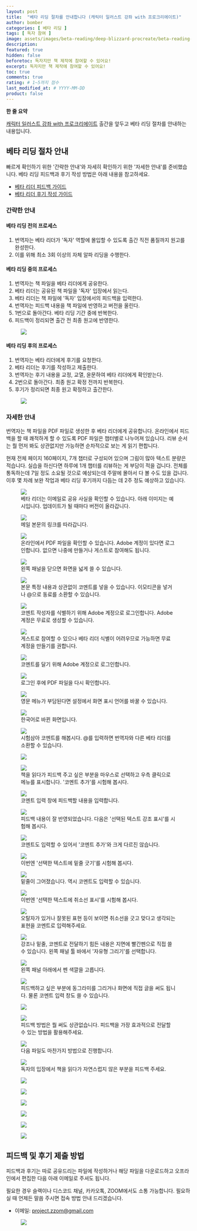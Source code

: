 ```yaml
---
layout: post
title:  "베타 리딩 절차를 안내합니다 (캐릭터 일러스트 강좌 with 프로크리에이트)"
author: bomber
categories: [ 베타 리딩 ]
tags: [ 독자 참여 ]
image: assets/images/beta-reading/deep-blizzard-procreate/beta-reading-process-thumbnail.png
description: 
featured: true
hidden: false
beforetoc: 독자지만 책 제작에 참여할 수 있어요!
excerpt: 독자지만 책 제작에 참여할 수 있어요!
toc: true
comments: true
rating: # 1~5까지 점수
last_modified_at: # YYYY-MM-DD
product: false
---
```


<div class="note">
    <b>한 줄 요약</b>
    <p><a href="https://zzom.io/character-illustration-with-procreate" target="_blank">캐릭터 일러스트 강좌 with 프로크리에이트</a> 출간을 앞두고 베타 리딩 절차를 안내하는 내용입니다.</p> 
</div>

## 베타 리딩 절차 안내

빠르게 확인하기 위한 '간략한 안내'와 자세히 확인하기 위한 '자세한 안내'를 준비했습니다.
베타 리딩 피드백과 후기 작성 방법은 아래 내용을 참고하세요.

<ul>
    <li><a href="{{ site.baseurl }}/2-beta-reading-feedback" target="_blank">베타 리더 피드백 가이드</a></li>
    <li><a href="{{ site.baseurl }}/3-beta-reading-review" target="_blank">베타 리더 후기 작성 가이드</a></li>
</ul>

### 간략한 안내

#### 베타 리딩 전의 프로세스
1. 번역자는 베타 리더가 '독자' 역할에 몰입할 수 있도록 출간 직전 품질까지 원고를 완성한다.
2. 이를 위해 최소 3회 이상의 자체 알파 리딩을 수행한다.

#### 베타 리딩 중의 프로세스
1. 번역자는 책 파일을 베타 리더에게 공유한다.
2. 베타 리더는 공유된 책 파일을 '독자' 입장에서 읽는다.
3. 베타 리더는 책 파일에 '독자' 입장에서의 피드백을 입력한다.
4. 번역자는 피드백 내용을 책 파일에 반영하고 버전을 올린다.
5. 1번으로 돌아간다. 베타 리딩 기간 중에 반복한다.
6. 피드백이 정리되면 출간 전 최종 원고에 반영한다.


<figure>
<a href="{{ site.baseurl }}/assets/images/beta-reading/process/beta-reading-feedback-flow.png" target="_blank">
<img class="rounded border" src="{{ site.baseurl }}/assets/images/beta-reading/process/beta-reading-feedback-flow.png" alter="present">
</a>
</figure>

#### 베타 리딩 후의 프로세스
1. 번역자는 베타 리더에게 후기를 요청한다.
2. 베타 리더는 후기를 작성하고 제출한다.
3. 번역자는 후기 내용을 교정, 교열, 윤문하여 베타 리더에게 확인받는다.
4. 2번으로 돌아간다. 최종 원고 확정 전까지 반복한다.
5. 후기가 정리되면 최종 원고 확정하고 출간한다.

<figure>
<a href="{{ site.baseurl }}/assets/images/beta-reading/process/beta-reading-review-flow.png" target="_blank">
<img class="rounded border" src="{{ site.baseurl }}/assets/images/beta-reading/process/beta-reading-review-flow.png" alter="present">
</a>
</figure>

### 자세한 안내
번역자는 책 파일을 PDF 파일로 생성한 후 베타 리더에게 공유합니다.
온라인에서 피드백을 할 때 쾌적하게 할 수 있도록 PDF 파일은 챕터별로 나누어져 있습니다. 리뷰 순서는 뭘 먼저 봐도 상관없지만 가능하면 순차적으로 보는 게 읽기 편합니다.

현재 전체 페이지 160페이지, 7개 챕터로 구성되어 있으며 그림이 많아 텍스트 분량은 적습니다. 실습을 하신다면 하루에 1개 챕터를 리뷰하는 게 부담이 적을 겁니다. 전체를 통독하는데 7일 정도 소요될 것으로 예상되는데 주말에 몰아서 다 볼 수도 있을 겁니다.
이후 몇 차례 보완 작업과 베타 리딩 후기까지 다듬는 데 2주 정도 예상하고 있습니다.



<figure>
<a href="{{ site.baseurl }}/assets/images/beta-reading/process/001.png" target="_blank">
<img class="rounded border" src="{{ site.baseurl }}/assets/images/beta-reading/process/001.png" alter="present">
</a>
<figcaption class="left">베타 리더는 이메일로 공유 사실을 확인할 수 있습니다. 아래 이미지는 예시입니다. 업데이트가 될 때마다 버전이 올라갑니다.</figcaption>
</figure>

<figure>

<a href="{{ site.baseurl }}/assets/images/beta-reading/process/002.png" target="_blank">
<img class="rounded border" src="{{ site.baseurl }}/assets/images/beta-reading/process/002.png" alter="present">
</a>
<figcaption class="left">메일 본문의 링크를 따라갑니다.</figcaption>
</figure>

<figure>

<a href="{{ site.baseurl }}/assets/images/beta-reading/process/003.png" target="_blank">
<img class="rounded border" src="{{ site.baseurl }}/assets/images/beta-reading/process/003.png" alter="present">
</a>
<figcaption class="left">온라인에서 PDF 파일을 확인할 수 있습니다. Adobe 계정이 있다면 로그인합니다. 없으면 나중에 만들거나 게스트로 참여해도 됩니다.</figcaption>
</figure>

<figure>

<a href="{{ site.baseurl }}/assets/images/beta-reading/process/004.png" target="_blank">
<img class="rounded border" src="{{ site.baseurl }}/assets/images/beta-reading/process/004.png" alter="present">
</a>
<figcaption class="left">왼쪽 패널을 닫으면 화면을 넓게 쓸 수 있습니다.</figcaption>
</figure>

<figure>

<a href="{{ site.baseurl }}/assets/images/beta-reading/process/005.png" target="_blank">
<img class="rounded border" src="{{ site.baseurl }}/assets/images/beta-reading/process/005.png" alter="present">
</a>
<figcaption class="left">본문 특정 내용과 상관없이 코멘트를 넣을 수 있습니다.
이모티콘을 넣거나 @으로 동료를 소환할 수 있습니다.</figcaption>
</figure>


<figure>
<a href="{{ site.baseurl }}/assets/images/beta-reading/process/006.png" target="_blank">
<img class="rounded border" src="{{ site.baseurl }}/assets/images/beta-reading/process/006.png" alter="present">
</a>
<figcaption class="left">코멘트 작성자를 식별하기 위해 Adobe 계정으로 로그인합니다. Adobe 계정은 무료로 생성할 수 있습니다.</figcaption>
</figure>


<figure>
<a href="{{ site.baseurl }}/assets/images/beta-reading/process/007.png" target="_blank">
<img class="rounded border" src="{{ site.baseurl }}/assets/images/beta-reading/process/007.png" alter="present">
</a>
<figcaption class="left">게스트로 참여할 수 있으나 베타 리더 식별이 어려우므로 가능하면 무료 계정을 만들기를 권합니다.</figcaption>
</figure>


<figure>
<a href="{{ site.baseurl }}/assets/images/beta-reading/process/008.png" target="_blank">
<img class="rounded border" src="{{ site.baseurl }}/assets/images/beta-reading/process/008.png" alter="present">
</a>
<figcaption class="left">코멘트를 달기 위해 Adobe 계정으로 로그인합니다.</figcaption>
</figure>


<figure>
<a href="{{ site.baseurl }}/assets/images/beta-reading/process/009.png" target="_blank">
<img class="rounded border" src="{{ site.baseurl }}/assets/images/beta-reading/process/009.png" alter="present">
</a>
<figcaption class="left">로그인 후에 PDF 파일을 다시 확인합니다.</figcaption>
</figure>


<figure>
<a href="{{ site.baseurl }}/assets/images/beta-reading/process/010.png" target="_blank">
<img class="rounded border" src="{{ site.baseurl }}/assets/images/beta-reading/process/010.png" alter="present">
</a>
<figcaption class="left">영문 메뉴가 부담된다면 설정에서 화면 표시 언어를 바꿀 수 있습니다.</figcaption>
</figure>


<figure>
<a href="{{ site.baseurl }}/assets/images/beta-reading/process/011.png" target="_blank">
<img class="rounded border" src="{{ site.baseurl }}/assets/images/beta-reading/process/011.png" alter="present">
</a>
<figcaption class="left">한국어로 바뀐 화면입니다.</figcaption>
</figure>


<figure>
<a href="{{ site.baseurl }}/assets/images/beta-reading/process/012.png" target="_blank">
<img class="rounded border" src="{{ site.baseurl }}/assets/images/beta-reading/process/012.png" alter="present">
</a>
<figcaption class="left">시험삼아 코멘트를 해봅시다. @를 입력하면 번역자와 다른 베타 리더를 소환할 수 있습니다.</figcaption>
</figure>
<figure>
<a href="{{ site.baseurl }}/assets/images/beta-reading/process/013.png" target="_blank">
<img class="rounded border" src="{{ site.baseurl }}/assets/images/beta-reading/process/013.png" alter="present">
</a>
<figcaption class="left"></figcaption>
</figure>


<figure>
<a href="{{ site.baseurl }}/assets/images/beta-reading/process/014.png" target="_blank">
<img class="rounded border" src="{{ site.baseurl }}/assets/images/beta-reading/process/014.png" alter="present">
</a>
<figcaption class="left">책을 읽다가 피드백 주고 싶은 부분을 마우스로 선택하고 우측 클릭으로 메뉴를 표시합니다. '코멘트 추가'를 시험해 봅시다.</figcaption>
</figure>


<figure>
<a href="{{ site.baseurl }}/assets/images/beta-reading/process/015.png" target="_blank">
<img class="rounded border" src="{{ site.baseurl }}/assets/images/beta-reading/process/015.png" alter="present">
</a>
<figcaption class="left">코멘트 입력 창에 피드백할 내용을 입력합니다.</figcaption>
</figure>


<figure>
<a href="{{ site.baseurl }}/assets/images/beta-reading/process/016.png" target="_blank">
<img class="rounded border" src="{{ site.baseurl }}/assets/images/beta-reading/process/016.png" alter="present">
</a>
<figcaption class="left">피드백 내용이 잘 반영되었습니다.
다음은 '선택된 텍스트 강조 표시'를 시험해 봅시다.</figcaption>
</figure>


<figure>
<a href="{{ site.baseurl }}/assets/images/beta-reading/process/017.png" target="_blank">
<img class="rounded border" src="{{ site.baseurl }}/assets/images/beta-reading/process/017.png" alter="present">
</a>
<figcaption class="left">코멘트도 입력할 수 있어서 '코멘트 추가'와 크게 다르진 않습니다.</figcaption>
</figure>


<figure>
<a href="{{ site.baseurl }}/assets/images/beta-reading/process/018.png" target="_blank">
<img class="rounded border" src="{{ site.baseurl }}/assets/images/beta-reading/process/018.png" alter="present">
</a>
<figcaption class="left">이번엔 '선택한 텍스트에 밑줄 긋기'를 시험해 봅시다.</figcaption>
</figure>


<figure>
<a href="{{ site.baseurl }}/assets/images/beta-reading/process/019.png" target="_blank">
<img class="rounded border" src="{{ site.baseurl }}/assets/images/beta-reading/process/019.png" alter="present">
</a>
<figcaption class="left">밑줄이 그어졌습니다. 역시 코멘트도 입력할 수 있습니다.</figcaption>
</figure>


<figure>
<a href="{{ site.baseurl }}/assets/images/beta-reading/process/020.png" target="_blank">
<img class="rounded border" src="{{ site.baseurl }}/assets/images/beta-reading/process/020.png" alter="present">
</a>
<figcaption class="left">이번엔 '선택한 텍스트에 취소선 표시'를 시험해 봅시다.</figcaption>
</figure>


<figure>
<a href="{{ site.baseurl }}/assets/images/beta-reading/process/021.png" target="_blank">
<img class="rounded border" src="{{ site.baseurl }}/assets/images/beta-reading/process/021.png" alter="present">
</a>
<figcaption class="left">오탈자가 있거나 잘못된 표현 등이 보이면 취소선을 긋고 맞다고 생각되는 표현을 코멘트로 입력해주세요.</figcaption>
</figure>


<figure>
<a href="{{ site.baseurl }}/assets/images/beta-reading/process/022.png" target="_blank">
<img class="rounded border" src="{{ site.baseurl }}/assets/images/beta-reading/process/022.png" alter="present">
</a>
<figcaption class="left">강조나 밑줄, 코멘트로 전달하기 힘든 내용은 지면에 빨간펜으로 직접 쓸 수 있습니다.
왼쪽 패널 툴 바에서 '자유형 그리기'를 선택합니다.</figcaption>
</figure>


<figure>
<a href="{{ site.baseurl }}/assets/images/beta-reading/process/023.png" target="_blank">
<img class="rounded border" src="{{ site.baseurl }}/assets/images/beta-reading/process/023.png" alter="present">
</a>
<figcaption class="left">왼쪽 패널 아래에서 펜 색깔을 고릅니다.</figcaption>
</figure>


<figure>
<a href="{{ site.baseurl }}/assets/images/beta-reading/process/024.png" target="_blank">
<img class="rounded border" src="{{ site.baseurl }}/assets/images/beta-reading/process/024.png" alter="present">
</a>
<figcaption class="left">피드백하고 싶은 부분에 동그라미를 그리거나 화면에 직접 글을 써도 됩니다. 물론 코멘트 입력 창도 쓸 수 있습니다.</figcaption>
</figure>
<figure>
<a href="{{ site.baseurl }}/assets/images/beta-reading/process/025.png" target="_blank">
<img class="rounded border" src="{{ site.baseurl }}/assets/images/beta-reading/process/025.png" alter="present">
</a>
<figcaption class="left"></figcaption>
</figure>


<figure>
<a href="{{ site.baseurl }}/assets/images/beta-reading/process/026.png" target="_blank">
<img class="rounded border" src="{{ site.baseurl }}/assets/images/beta-reading/process/026.png" alter="present">
</a>
<figcaption class="left">피드백 방법은 뭘 써도 상관없습니다. 피드백을 가장 효과적으로 전달할 수 있는 방법을 활용해주세요.</figcaption>
</figure>


<figure>
<a href="{{ site.baseurl }}/assets/images/beta-reading/process/027.png" target="_blank">
<img class="rounded border" src="{{ site.baseurl }}/assets/images/beta-reading/process/027.png" alter="present">
</a>
<figcaption class="left">다음 파일도 마찬가지 방법으로 진행합니다.</figcaption>
</figure>

<figure>
<a href="{{ site.baseurl }}/assets/images/beta-reading/process/028.png" target="_blank">
<img class="rounded border" src="{{ site.baseurl }}/assets/images/beta-reading/process/028.png" alter="present">
</a>
<figcaption class="left">독자의 입장에서 책을 읽다가 자연스럽지 않은 부분을 피드백 주세요.</figcaption>
</figure>

<figure>
<a href="{{ site.baseurl }}/assets/images/beta-reading/process/029.png" target="_blank">
<img class="rounded border" src="{{ site.baseurl }}/assets/images/beta-reading/process/029.png" alter="present">
</a>
<figcaption class="left"></figcaption>
</figure>

<figure>
<a href="{{ site.baseurl }}/assets/images/beta-reading/process/030.png" target="_blank">
<img class="rounded border" src="{{ site.baseurl }}/assets/images/beta-reading/process/030.png" alter="present">
</a>
<figcaption class="left"></figcaption>
</figure>

<figure>
<a href="{{ site.baseurl }}/assets/images/beta-reading/process/031.png" target="_blank">
<img class="rounded border" src="{{ site.baseurl }}/assets/images/beta-reading/process/031.png" alter="present">
</a>
<figcaption class="left"></figcaption>
</figure>

<figure>
<a href="{{ site.baseurl }}/assets/images/beta-reading/process/032.png" target="_blank">
<img class="rounded border" src="{{ site.baseurl }}/assets/images/beta-reading/process/032.png" alter="present">
</a>
<figcaption class="left"></figcaption>
</figure>

<figure>
<a href="{{ site.baseurl }}/assets/images/beta-reading/process/033.png" target="_blank">
<img class="rounded border" src="{{ site.baseurl }}/assets/images/beta-reading/process/033.png" alter="present">
</a>
<figcaption class="left"></figcaption>
</figure>

<figure>
<a href="{{ site.baseurl }}/assets/images/beta-reading/process/034.png" target="_blank">
<img class="rounded border" src="{{ site.baseurl }}/assets/images/beta-reading/process/034.png" alter="present">
</a>
<figcaption class="left"></figcaption>
</figure>

## 피드백 및 후기 제출 방법

피드백과 후기는 따로 공유드리는 파일에 작성하거나 해당 파일을 다운로드하고 오프라인에서 편집한 다음 아래 이메일로 주셔도 됩니다.

필요한 경우 슬랙이나 디스코드 채널, 카카오톡, ZOOM에서도 소통 가능합니다. 필요하실 때 언제든 말씀 주시면 접속 방법 안내 드리겠습니다.

* 이메일: project.zzom@gmail.com

<figure>
<img class="medium" src="{{ site.baseurl }}/assets/images/zzom-banner.jpg" alter="present">
</figure>